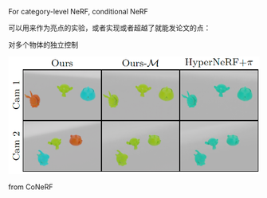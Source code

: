 For category-level NeRF, conditional NeRF







可以用来作为亮点的实验，或者实现或者超越了就能发论文的点：

对多个物体的独立控制

![image-20220120111643073](https://raw.githubusercontent.com/yzy1996/Image-Hosting/master/image-20220120111643073.png)

from CoNeRF

